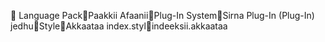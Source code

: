       Language Pack   Paakkii Afaanii   Plug-In System   Sirna Plug-In (Plug-In) jedhu   Style   Akkaataa
   index.styl   indeeksii.akkaataa